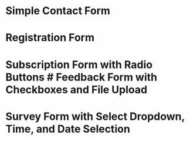 # Simple Contact Form
# Registration Form
# Subscription Form with Radio Buttons # Feedback Form with Checkboxes and File Upload
# Survey Form with Select Dropdown, Time, and Date Selection
